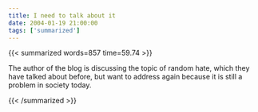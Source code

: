 ```yaml
---
title: I need to talk about it
date: 2004-01-19 21:00:00
tags: ['summarized']
---
```


{{< summarized words=857 time=59.74 >}}

The author of the blog is discussing the topic of random hate, which they have talked about before, but want to address again because it is still a problem in society today.

{{< /summarized >}}
